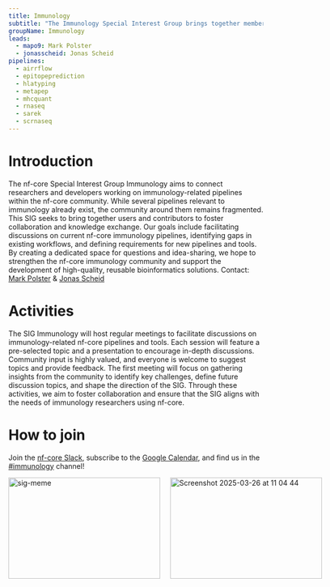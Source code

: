 ```yaml
---
title: Immunology
subtitle: "The Immunology Special Interest Group brings together members of the nf-core community who are working on immunology-related research."
groupName: Immunology
leads:
  - mapo9: Mark Polster
  - jonasscheid: Jonas Scheid
pipelines:
  - airrflow
  - epitopeprediction
  - hlatyping
  - metapep
  - mhcquant
  - rnaseq
  - sarek
  - scrnaseq
---
```


# Introduction

The nf-core Special Interest Group Immunology aims to connect researchers and developers working on immunology-related pipelines within the nf-core community. While several pipelines relevant to immunology already exist, the community around them remains fragmented. This SIG seeks to bring together users and contributors to foster collaboration and knowledge exchange.
Our goals include facilitating discussions on current nf-core immunology pipelines, identifying gaps in existing workflows, and defining requirements for new pipelines and tools. By creating a dedicated space for questions and idea-sharing, we hope to strengthen the nf-core immunology community and support the development of high-quality, reusable bioinformatics solutions.
Contact: [Mark Polster](https://nfcore.slack.com/team/U05SAA3HHL3) & [Jonas Scheid](https://nfcore.slack.com/team/U03DN4C1JQ5)

# Activities

The SIG Immunology will host regular meetings to facilitate discussions on immunology-related nf-core pipelines and tools. Each session will feature a pre-selected topic and a presentation to encourage in-depth discussions. Community input is highly valued, and everyone is welcome to suggest topics and provide feedback.
The first meeting will focus on gathering insights from the community to identify key challenges, define future discussion topics, and shape the direction of the SIG. Through these activities, we aim to foster collaboration and ensure that the SIG aligns with the needs of immunology researchers using nf-core.

# How to join

Join the [nf-core Slack](/join#slack), subscribe to the [Google Calendar](https://calendar.google.com/calendar/u/0?cid=YTRhN2Y5NWI5NTQxZDJhNDY3YmZmOTYxZTNiMGFhYmZhY2Q2N2M5Njc5OWE4NjAyMTlkY2M0ODcyMzI0ZGQwY0Bncm91cC5jYWxlbmRhci5nb29nbGUuY29t), and find us in the [#immunology](https://nfcore.slack.com/archives/C08HRS8DKNX) channel!

<div style="display: flex; align-items: flex-start; gap: 20px;">
  <img src="https://github.com/user-attachments/assets/927195b3-4911-4f80-a23a-5fed0e23a8f7" alt="sig-meme" width="300" height="200"/>
  <img src="https://github.com/user-attachments/assets/88c8b083-51b4-43b8-9952-40f8d15ca156" alt="Screenshot 2025-03-26 at 11 04 44" width="300" height="200"/>
</div>


